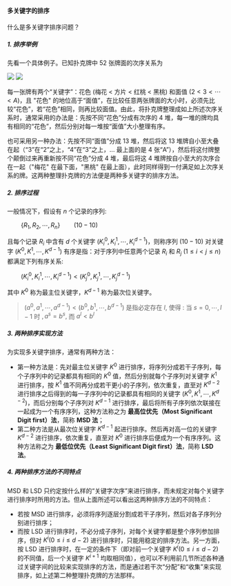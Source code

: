 
#### 多关键字的排序

什么是多关键字排序问题？

##### 1. 排序举例

先看一个具体例子。已知扑克牌中 52 张牌面的次序关系为

![](https://gitee.com/mayundaze/img_bed/raw/master/20200804165903.png) ![](https://gitee.com/mayundaze/img_bed/raw/master/20200804165916.png)

每一张牌有两个“关键字”：花色 (梅花 < 方片 < 红桃 < 黑桃) 和面值 $(2 < 3 < \cdots < A)$，且 "花色" 的地位高于“面值”，在比较任意两张牌面的大小时，必须先比较“花色”，若“花色”相同，则再比较面值。由此，将扑克牌整理成如上所述次序关系时，通常采用的办法是：先按不同“花色”分成有次序的 4 堆，每一堆的牌均具有相同的“花色”，然后分别对每一堆按“面值”大小整理有序。

也可采用另一种办法：先按不同“面值”分成 13 堆，然后将这 13 堆牌自小至大叠在起（“3”在“2”之上，“4”在“3”之上，... 最上面的是 4 张“A”），然后将这付牌整个颠倒过来再重新按不同“花色”分成 4 堆，最后将这 4 堆牌按自小至大的次序合在一起（"梅花" 在最下面，"黑桃" 在最上面），此时同样得到一付满足如上次序关系的牌。这两种整理扑克牌的方法便是两种多关键字的排序方法。

##### 2. 排序过程

一般情况下，假设有 $n$ 个记录的序列:

$\qquad\left\{R_{1}, R_{2}, \cdots, R_{n}\right\} \qquad (10-10)$

且每个记录 $R_i$ 中含有 $d$ 个关键字 $\left(K_{i}^{0}, K_{i}^{1}, \cdots, K_{i}^{d-1}\right)$，则称序列 $(10 - 10)$ 对关键字 $\left(K^{0}, K^{1}, \cdots, K^{d-1}\right)$ 有序是指：对于序列中任意两个记录 $R_i$ 和 $R_j$ $(1 \leqslant i < j \leqslant n)$ 都满足下列有序关系:

$\qquad\left(K_{i}^{0}, K_{i}^{1}, \cdots, K_{i}^{d-1}\right)<\left(K_{j}^{0}, K_{j}^{1}, \cdots, K_{j}^{d-1}\right)$

其中 $K^0$ 称为最主位关键字，$K^{d - 1}$ 称为最次位关键字。

> $\left(a^{0}, a^{1}, \cdots, a^{d-1}\right)<\left(b^{0}, b^{1}, \cdots, b^{d-1}\right)$ 是指必定存在 $l,$ 使得 : 当 $s = 0, \cdots, l - 1$ 时 $, a^{s} = b^{s},$ 而 $a^{l} < b^{l}$

##### 3. 两种排序实现方法

为实现多关键字排序，通常有两种方法：

* 第一种方法是：先对最主位关键字 $K^0$ 进行排序，将序列分成若干子序列，每个子序列中的记录都具有相同的 $K^0$ 值，然后分别就每个子序列对关键字 $K^{1}$ 进行排序，按 $K^{1}$ 值不同再分成若干更小的子序列，依次重复，直至对 $K^{d - 2}$ 进行排序之后得到的每一子序列中的记录都具有相同的关键字 $\left(K^{0}, K^{1}, \cdots, K^{d-2}\right)$，而后分别每个子序列对 $K^{d - 1}$ 进行排序，最后将所有子序列依次联接在一起成为一个有序序列，这种方法称之为 **最高位优先（Most Significant Digit first）法**，简称 **MSD 法**；
$\;$
* 第二种方法是从最次位关键字 $K^{d - 1}$ 起进行排序。然后再对高一位的关键字 $K^{d - 2}$ 进行排序，依次重复，直至对 $K^0$ 进行排序后便成为一个有序序列。这种方法称之为 **最低位优先（Least Significant Digit first）法**，简称 **LSD 法**。

##### 4. 两种排序方法的不同特点

MSD 和 LSD 只约定按什么样的“关键字次序”来进行排序，而未规定对每个关键字进行排序时所用的方法。但从上面所述可以看出这两种排序方法的不同特点：

* 若按 MSD 进行排序，必须将序列逐层分割成若干子序列，然后对各子序列分别进行排序；
* 而按 LSD 进行排序时，不必分成子序列，对每个关键字都是整个序列参加排序，但对 $K^{i}(0 \leqslant i \leqslant d-2)$ 进行排序时，只能用稳定的排序方法。另一方面，按 LSD 进行排序时，在一定的条件下（即对前一个关键字 $K^{i}(0 \leqslant i \leqslant d-2)$ 的不同值，后一个关键字 $K^{i + 1}$ 均取相同值），也可以不利用前几节所述各种通过关键字间的比较来实现排序的方法，而是通过若干次“分配”和“收集”来实现排序，如上述第二种整理扑克牌的方法那样。

